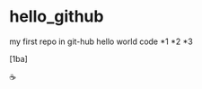 hello_github
============

my first repo in git-hub
  hello world
    code
  *1
  *2
  *3
  
[1ba]

:coffee:


